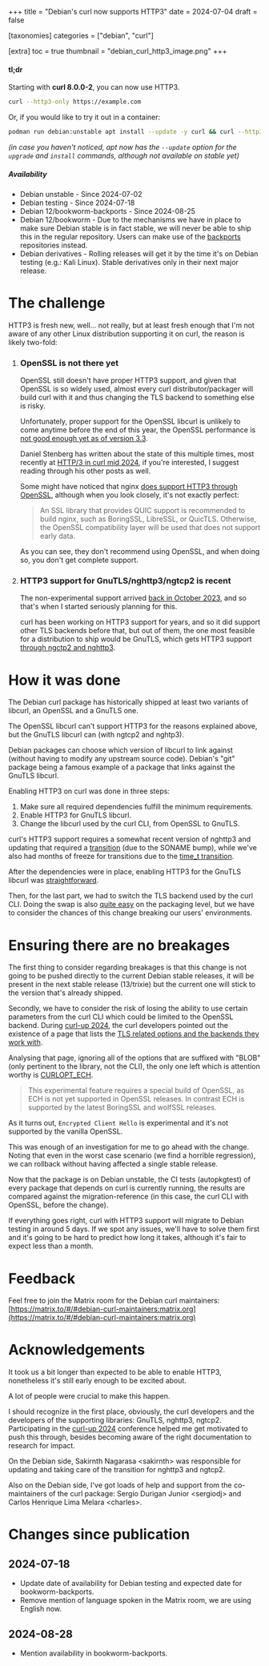 +++
title = "Debian's curl now supports HTTP3"
date = 2024-07-04
draft = false

[taxonomies]
categories = ["debian", "curl"]

[extra]
toc = true
thumbnail = "debian_curl_http3_image.png"
+++

#### tl;dr

Starting with **curl 8.0.0-2**, you can now use HTTP3.
```bash
curl --http3-only https://example.com
```

Or, if you would like to try it out in a container:
```bash
podman run debian:unstable apt install --update -y curl && curl --http3-only https://example.com
```
*(in case you haven't noticed, apt now has the `--update` option for the
`upgrade` and `install` commands, although not available on stable yet)*

##### Availability
* Debian unstable - Since 2024-07-02
* Debian testing - Since 2024-07-18
* Debian 12/bookworm-backports - Since 2024-08-25
* Debian 12/bookworm - Due to the mechanisms we have in place to make sure
Debian stable is in fact stable, we will never be able to ship this in the
regular repository. Users can make use of the
[backports](https://backports.debian.org/) repositories instead.
* Debian derivatives - Rolling releases will get it by the time it's on Debian
testing (e.g.: Kali Linux). Stable derivatives only in their next major release.

# The challenge
HTTP3 is fresh new, well... not really, but at least fresh enough that I'm not
aware of any other Linux distribution supporting it on curl, the reason is
likely two-fold: 

1) ### OpenSSL is not there yet  
    OpenSSL still doesn't have proper HTTP3 support, and given that OpenSSL is so
    widely used, almost every curl distributor/packager will build curl with it
    and thus changing the TLS backend to something else is risky.

    Unfortunately, proper support for the OpenSSL libcurl is unlikely to come anytime
before the end of this year, the OpenSSL performance is [not good enough
yet as of version 3.3](https://curl.se/mail/distros-2024-04/0001.html).

    Daniel Stenberg has written about the state of this multiple times, most
    recently at [HTTP/3 in curl mid
    2024](https://daniel.haxx.se/blog/2024/06/10/http-3-in-curl-mid-2024/), if
    you're interested, I suggest reading through his other posts as well.

    Some might have noticed that nginx [does support HTTP3 through OpenSSL](http://nginx.org/en/docs/quic.html),
    although when you look closely, it's not exactly perfect:  
    > An SSL library that provides QUIC support is recommended to build nginx, such as BoringSSL, LibreSSL, or QuicTLS. Otherwise, the OpenSSL compatibility layer will be used that does not support early data.

    As you can see, they don't recommend using OpenSSL, and when doing so, you don't get complete support.

2) ### HTTP3 support for GnuTLS/nghttp3/ngtcp2 is recent  
    The non-experimental support arrived [back in October
2023](https://github.com/curl/curl/commit/5f78cf503c786a1d48d13528dde038bccfa6c67c),
and so that's when I started seriously planning for this.

    curl has been working on HTTP3 support for years, and so it did support other
TLS backends before that, but out of them, the one most feasible for a
distribution to ship would be GnuTLS, which gets HTTP3 support [through ngctp2 and
nghttp3](https://daniel.haxx.se/blog/2024/06/10/http-3-in-curl-mid-2024/).

# How it was done

The Debian curl package has historically shipped at least two variants of libcurl, an
OpenSSL and a GnuTLS one.

The OpenSSL libcurl can't support HTTP3 for the reasons explained above, but
the GnuTLS libcurl can (with ngtcp2 and nghtp3).

Debian packages can choose which version of libcurl to link against (without
having to modify any upstream source code). Debian's "git" package being a famous
example of a package that links against the GnuTLS libcurl.

Enabling HTTP3 on curl was done in three steps:
1) Make sure all required dependencies fulfill the minimum requirements.
2) Enable HTTP3 for GnuTLS libcurl.
3) Change the libcurl used by the curl CLI, from OpenSSL to GnuTLS.

curl's HTTP3 support requires a somewhat recent version of nghttp3 and
updating that required a [transition](https://wiki.debian.org/Teams/ReleaseTeam/Transitions) (due to the SONAME bump), while we've also
had months of freeze for transitions due to the [time_t
transition](https://lists.debian.org/debian-devel-announce/2024/02/msg00000.html).

After the dependencies were in place, enabling HTTP3 for the GnuTLS libcurl was
[straightforward](https://salsa.debian.org/debian/curl/-/commit/51df321b0165e5164a0d898d23a64ca3bbd553c0).

Then, for the last part, we had to switch the TLS backend used by the curl CLI.
Doing the swap is also [quite
easy](https://salsa.debian.org/debian/curl/-/commit/37820dad3612d1b13a9fb9550b1726b998c80cfc)
on the packaging level, but we have to consider the chances of this change
breaking our users' environments.

# Ensuring there are no breakages

The first thing to consider regarding breakages is that this change is not
going to be pushed directly to the current Debian stable releases, it will be
present in the next stable release (13/trixie) but the current one will stick to the
version that's already shipped.

Secondly, we have to consider the risk of losing the ability to use certain
parameters from the curl CLI which could be limited to the OpenSSL backend.
During [curl-up 2024](https://daniel.haxx.se/blog/2024/05/06/i-survived-curl-up-2024/), the curl developers pointed out the existence of a page
that lists the [TLS related options and the backends they work
with](https://curl.se/libcurl/c/tls-options.html).

Analysing that page, ignoring all of the options that are suffixed with "BLOB"
(only pertinent to the library, not the CLI), the only one left which is
attention worthy is [CURLOPT_ECH](https://curl.se/libcurl/c/CURLOPT_ECH.html).

> This experimental feature requires a special build of OpenSSL, as ECH is not
> yet supported in OpenSSL releases. In contrast ECH is supported by the latest
> BoringSSL and wolfSSL releases.

As it turns out, `Encrypted Client Hello` is experimental and it's not
supported by the vanilla OpenSSL.

This was enough of an investigation for me to go ahead with the change. Noting
that even in the worst case scenario (we find a horrible regression), we can
rollback without having affected a single stable release.

Now that the package is on Debian unstable, the CI tests (autopkgtest) of every
package that depends on curl is currently running, the results are compared
against the migration-reference (in this case, the curl CLI with OpenSSL,
before the change). 

If everything goes right, curl with HTTP3 support will migrate to Debian
testing in around 5 days. If we spot any issues, we'll have to solve them
first and it's going to be hard to predict how long it takes, although it's
fair to expect less than a month.

# Feedback

Feel free to join the Matrix room for the Debian curl maintainers:  
[https://matrix.to/#/#debian-curl-maintainers:matrix.org](https://matrix.to/#/#debian-curl-maintainers:matrix.org)  

# Acknowledgements

It took us a bit longer than expected to be able to enable HTTP3, nonetheless it's
still early enough to be excited about.

A lot of people were crucial to make this happen.

I should recognize in the first place, obviously, the curl developers and the
developers of the supporting libraries: GnuTLS, nghttp3, ngtcp2. Participating
in the [curl-up
2024](https://daniel.haxx.se/blog/2024/05/06/i-survived-curl-up-2024/)
conference helped me get motivated to push this through, besides becoming aware
of the right documentation to research for impact.

On the Debian side, Sakirnth Nagarasa \<sakirnth> was responsible for updating
and taking care of the transition for nghttp3 and ngtcp2.

Also on the Debian side, I've got loads of help and support from the
co-maintainers of the curl package: Sergio Durigan Junior \<sergiodj> and Carlos
Henrique Lima Melara \<charles>.

# Changes since publication
## 2024-07-18
* Update date of availability for Debian testing and expected date for bookworm-backports.
* Remove mention of language spoken in the Matrix room, we are using English now.
## 2024-08-28
* Mention availability in bookworm-backports.
